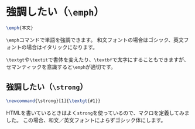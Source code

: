 # 強調したい（``\emph``）

```latex
\emph{本文}
```

``\emph``コマンドで単語を強調できます。
和文フォントの場合はゴシック、英文フォントの場合はイタリックになります。

``\textgt``や``\textit``で書体を変えたり、``\textbf``で太字にすることもできますが、セマンティックを意識すると``\emph``が適切です。

## 強調したい（``\strong``）

```latex
\newcommand{\strong}[1]{\textgt{#1}}
```

HTMLを書いているときはよく``strong``を使っているので、マクロを定義してみました。
この場合、和文／英文フォントによらずゴシック体にします。
